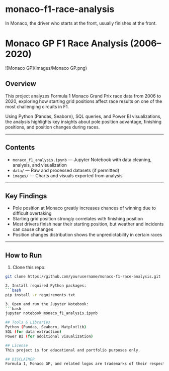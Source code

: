 # monaco-f1-race-analysis
In Monaco, the driver who starts at the front, usually finishes at the front.

# Monaco GP F1 Race Analysis (2006–2020)

![Monaco GP](images/Monaco GP.png)

## Overview

This project analyzes Formula 1 Monaco Grand Prix race data from 2006 to 2020, exploring how starting grid positions affect race results on one of the most challenging circuits in F1.

Using Python (Pandas, Seaborn), SQL queries, and Power BI visualizations, the analysis highlights key insights about pole position advantage, finishing positions, and position changes during races.

---

## Contents

- `monaco_f1_analysis.ipynb` — Jupyter Notebook with data cleaning, analysis, and visualization  
- `data/` — Raw and processed datasets (if permitted)  
- `images/` — Charts and visuals exported from analysis  

---

## Key Findings

- Pole position at Monaco greatly increases chances of winning due to difficult overtaking  
- Starting grid position strongly correlates with finishing position  
- Most drivers finish near their starting position, but weather and incidents can cause changes  
- Position changes distribution shows the unpredictability in certain races  

---

## How to Run

1. Clone this repo:  
```bash
git clone https://github.com/yourusername/monaco-f1-race-analysis.git

2. Install required Python packages:
```bash
pip install -r requirements.txt

3. Open and run the Jupyter Notebook:
```bash
jupyter notebook monaco_f1_analysis.ipynb

## Tools & Libraries
Python (Pandas, Seaborn, Matplotlib)
SQL (for data extraction)
Power BI (for additional visualization)

## License
This project is for educational and portfolio purposes only.

## DISCLAIMER
Formula 1, Monaco GP, and related logos are trademarks of their respective owners. This analysis is unofficial and for educational use only.
